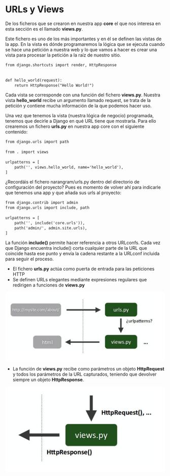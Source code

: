 # URLs y Views

De los ficheros que se crearon en nuestra app **core** el que nos interesa en esta sección es el llamado 
**views.py**. 

Este fichero es uno de los más importantes y en él se definen las vistas de la app. En la vista es dónde programaremos 
la lógica que se ejecuta cuando se hace una petición a nuestra web y lo que vamos a hacer es crear una vista 
para procesar la petición a la raíz de nuestro sitio.

```
from django.shortcuts import render, HttpResponse


def hello_world(request):
    return HttpResponse("Hello World!")

```

Cada vista se corresponde con una función del fichero **views.py**. 
Nuestra vista __hello_world__ recibe un argumento llamado request, se trata de la petición y  contiene mucha información
de la que podemos hacer uso.

Una vez que tenemos la vista (nuestra lógica de negocio) programada, tenemos que decirle a Django en qué URL 
tiene que mostrarla. Para ello crearemos un fichero **urls.py** en nuestra app core con el siguiente contenido:

```
from django.urls import path

from . import views

urlpatterns = [
    path('', views.hello_world, name='hello_world'),
]

```

¿Recordáis el fichero narangram/urls.py dentro del directorio de configuración del proyecto? Pues es momento de 
volver ahí para indicarle que tenemos una app y que añada sus urls al proyecto:

```
from django.contrib import admin
from django.urls import include, path

urlpatterns = [
    path('', include('core.urls')),
    path('admin/', admin.site.urls),
]

```

La función **include()** permite hacer referencia a otros URLconfs. Cada vez que Django encuentra include() corta cualquier 
parte de la URL que coincide hasta ese punto y envía la cadena restante a la URLconf incluida para seguir el proceso.


- El fichero **urls.py** actúa como puerta de entrada para las peticiones HTTP
- Se definen URLs elegantes mediante expresiones regulares que redirigen a funciones de **views.py**

![urls](imgs/url_view1.png "urls1")

- La función de **views.py** recibe como parámetros un objeto **HttpRequest** y todos los parámetros de la URL 
capturados, teniendo que devolver siempre un objeto **HttpResponse**.

![httprequst](imgs/url_view2.png "HttpRequest y HttpResponse")
